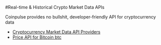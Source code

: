 #Real-time & Historical Crypto Market Data APIs

Coinpulse provides no bullshit, developer-friendly API for cryptocurrency data

- [Cryptocurrency Market Data API Providers](https://coinpulse.live/blog/top-crypto-data-api-2022)
- [Price API for Bitcoin btc](https://coinpulse.live/price-api/btc)
